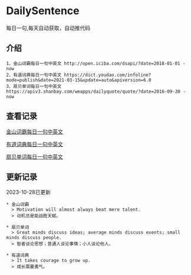 # DailySentence

每日一句,每天自动获取，自动推代码

## 介绍

```
1、金山词霸每日一句中英文 http://open.iciba.com/dsapi/?date=2018-01-01 - now
2、有道词典每日一句中英文 https://dict.youdao.com/infoline?mode=publish&date=2021-03-15&update=auto&apiversion=6.0
3、扇贝单词每日一句中英文 https://apiv3.shanbay.com/weapps/dailyquote/quote/?date=2016-09-30 - now
```

## 查看记录

[金山词霸每日一句中英文](./data/iciba/)

[有道词典每日一句中英文](./data/youdao/)

[扇贝单词每日一句中英文](./data/shanbay/)

## 更新记录
2023-10-28已更新 
```
* 金山词霸
  > Motivation will almost always beat mere talent.
  > 动机总是能战胜天赋。

* 扇贝单词
  > Great minds discuss ideas; average minds discuss events; small minds discuss people.
  > 智者谈论思想；普通人谈论事情；小人谈论他人。

* 有道词典
  > It takes courage to grow up.
  > 成长需要勇气。

```
